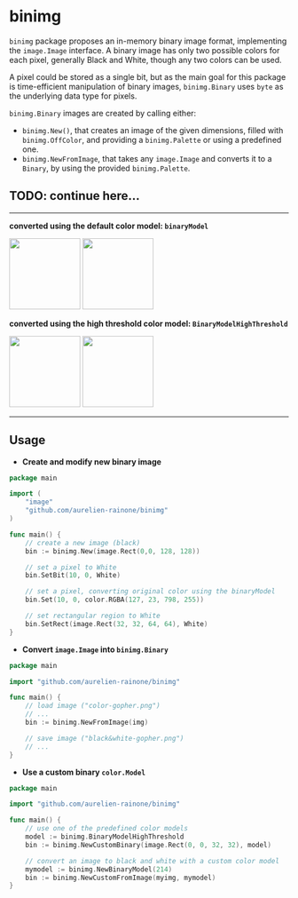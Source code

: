# binimg

`binimg` package proposes an in-memory binary image format, implementing the
`image.Image` interface. A binary image has only two possible colors for each
pixel, generally Black and White, though any two colors can be used.

A pixel could be stored as a single bit, but as the main goal for this package
is time-efficient manipulation of binary images, `binimg.Binary` uses `byte` as
the underlying data type for pixels.

`binimg.Binary` images are created by calling either: 

- `binimg.New()`, that creates an image of the given dimensions, filled with
`binimg.OffColor`, and providing a `binimg.Palette` or using a predefined one.
- `binimg.NewFromImage`, that takes any `image.Image` and converts it to a
`Binary`, by using the provided `binimg.Palette`.


## TODO: continue here...

-----------------------

**converted using the default color model: `binaryModel`**

<img src="../readme-images/colorgopher.png" width="128">  <img src="../readme-images/bwgopher.png" width="128">

**converted using the high threshold color model: `BinaryModelHighThreshold`**

<img src="../readme-images/colorgopher.png" width="128">  <img src="../readme-images/bwgopher.high.threshold.png" width="128">

-----------------------

## Usage

- **Create and modify new binary image**

```go
package main

import (
	"image"
	"github.com/aurelien-rainone/binimg"
)

func main() {
	// create a new image (black)
	bin := binimg.New(image.Rect(0,0, 128, 128))

	// set a pixel to White
	bin.SetBit(10, 0, White)

	// set a pixel, converting original color using the binaryModel
	bin.Set(10, 0, color.RGBA(127, 23, 798, 255))

	// set rectangular region to White
	bin.SetRect(image.Rect(32, 32, 64, 64), White)
}
```

- **Convert `image.Image` into `binimg.Binary`**

```go
package main

import "github.com/aurelien-rainone/binimg"

func main() {
	// load image ("color-gopher.png")
	// ...
	bin := binimg.NewFromImage(img)

	// save image ("black&white-gopher.png")
	// ...
}
```

- **Use a custom binary `color.Model`**

```go
package main

import "github.com/aurelien-rainone/binimg"

func main() {
	// use one of the predefined color models
	model := binimg.BinaryModelHighThreshold
	bin := binimg.NewCustomBinary(image.Rect(0, 0, 32, 32), model)

	// convert an image to black and white with a custom color model
	mymodel := binimg.NewBinaryModel(214)
	bin := binimg.NewCustomFromImage(myimg, mymodel)
}
```
